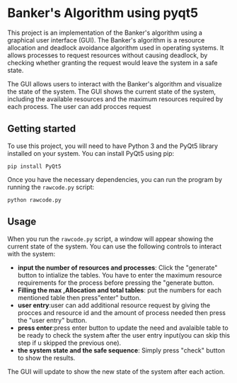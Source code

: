 # Banker's Algorithm using pyqt5

This project is an implementation of the Banker's algorithm using a graphical user interface (GUI). The Banker's algorithm is a resource allocation and deadlock avoidance algorithm used in operating systems. It allows processes to request resources without causing deadlock, by checking whether granting the request would leave the system in a safe state.

The GUI allows users to interact with the Banker's algorithm and visualize the state of the system. The GUI  shows the current state of the system, including the available resources and the maximum resources required by each process. The user can add procces request

## Getting started

To use this project, you will need to have Python 3 and the PyQt5 library installed on your system. You can install PyQt5 using pip:

```
pip install PyQt5
```

Once you have the necessary dependencies, you can run the program by running the `rawcode.py` script:

```
python rawcode.py
```

## Usage

When you run the `rawcode.py` script, a window will appear showing the current state of the system. You can use the following controls to interact with the system:

- **input the number of resources and processes**: Click the "generate" button to intialize the tables. You have to enter the maximum resource requirements for the process before pressing the "generate button.
- **Filling the max ,Allocation and total tables**: put the numbers for each mentioned table then press"enter" button.
- **user entry**:user can add additional resource request by giving the procces and resource id and the amount of process needed then press the "user entry" button.
- **press enter**:press enter button to update the need and avalaible table to be ready to check the system after the user entry input(you can skip this step if u skipped the previous one).
- **the system state and the safe sequence**: Simply press "check" button to show the results.

The GUI will update to show the new state of the system after each action.


